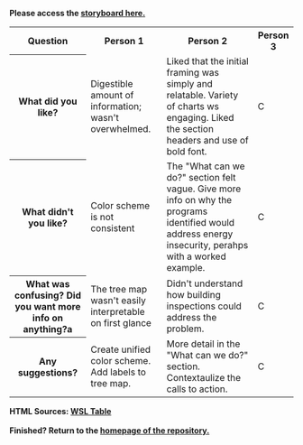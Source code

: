 <b>Please access the [storyboard here.](https://preview.shorthand.com/ELCy4XNoBlsQ5GUp)

<table>
  <tr>
    <th>Question</th>
    <th>Person 1</th>
    <th>Person 2</th>
    <th>Person 3</th>
  </tr>
  <tr>
    <th>What did you like?</th>
    <td>Digestible amount of information; wasn't overwhelmed.</td>
    <td>Liked that the initial framing was simply and relatable. Variety of charts ws engaging. Liked the section headers and use of bold font. </td>
    <td>C</td>
  </tr>
  <tr>
    <th>What didn't you like?</th>
    <td>Color scheme is not consistent</td>
    <td>The "What can we do?" section felt vague. Give more info on why the programs identified would address energy insecurity, perahps with a worked example.</td>
    <td>C</td>
  </tr>
   <tr>
    <th>What was confusing? Did you want more info on anything?a</th>
    <td>The tree map wasn't easily interpretable on first glance</td>
    <td>Didn't understand how building inspections could address the problem.</td>
    <td>C</td>
  </tr>
   <tr>
    <th>Any suggestions?</th>
    <td>Create unified color scheme. Add labels to tree map.</td>
    <td>More detail in the "What can we do?" section. Contextaulize the calls to action.</td>
    <td>C</td>
  </tr>
</table>

HTML Sources:
[WSL Table](https://www.w3schools.com/html/html_tables.asp)
<br>
<br>
<b>Finished?</b> Return to the [homepage of the repository.](README.md)
